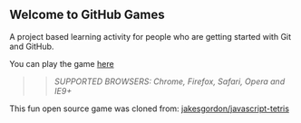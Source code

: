 ## Welcome to GitHub Games

A project based learning activity for people who are getting started with Git and GitHub.

You can play the game [here](https://hdaugherty.github.io/github-games/)

>> _*SUPPORTED BROWSERS*: Chrome, Firefox, Safari, Opera and IE9+_

This fun open source game was cloned from: [jakesgordon/javascript-tetris](https://github.com/jakesgordon/javascript-tetris)
